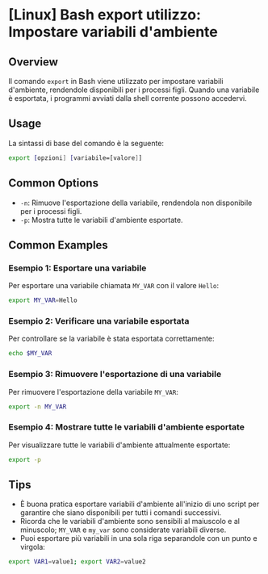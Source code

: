 # [Linux] Bash export utilizzo: Impostare variabili d'ambiente

## Overview
Il comando `export` in Bash viene utilizzato per impostare variabili d'ambiente, rendendole disponibili per i processi figli. Quando una variabile è esportata, i programmi avviati dalla shell corrente possono accedervi.

## Usage
La sintassi di base del comando è la seguente:

```bash
export [opzioni] [variabile=[valore]]
```

## Common Options
- `-n`: Rimuove l'esportazione della variabile, rendendola non disponibile per i processi figli.
- `-p`: Mostra tutte le variabili d'ambiente esportate.

## Common Examples

### Esempio 1: Esportare una variabile
Per esportare una variabile chiamata `MY_VAR` con il valore `Hello`:

```bash
export MY_VAR=Hello
```

### Esempio 2: Verificare una variabile esportata
Per controllare se la variabile è stata esportata correttamente:

```bash
echo $MY_VAR
```

### Esempio 3: Rimuovere l'esportazione di una variabile
Per rimuovere l'esportazione della variabile `MY_VAR`:

```bash
export -n MY_VAR
```

### Esempio 4: Mostrare tutte le variabili d'ambiente esportate
Per visualizzare tutte le variabili d'ambiente attualmente esportate:

```bash
export -p
```

## Tips
- È buona pratica esportare variabili d'ambiente all'inizio di uno script per garantire che siano disponibili per tutti i comandi successivi.
- Ricorda che le variabili d'ambiente sono sensibili al maiuscolo e al minuscolo; `MY_VAR` e `my_var` sono considerate variabili diverse.
- Puoi esportare più variabili in una sola riga separandole con un punto e virgola:

```bash
export VAR1=value1; export VAR2=value2
```